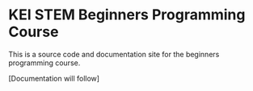 # KEI STEM Beginners Programming Course

This is a source code and documentation site for the beginners programming course. 


[Documentation will follow]